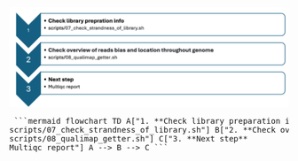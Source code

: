<p align="center">
  <img src="../images/step4_USAGE_GUIDE.png" alt="RNA-seq Flowchart" width="600">
</p>


<pre> ```mermaid flowchart TD A["1. **Check library preparation info**<br>scripts/07_check_strandness_of_library.sh"] B["2. **Check overview of reads bias and location throughout genome**<br>scripts/08_qualimap_getter.sh"] C["3. **Next step**<br>Multiqc report"] A --> B --> C ``` </pre>
